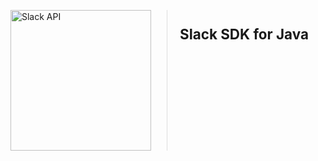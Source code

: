 <!-- Google Tag Manager -->
<script>(function(w,d,s,l,i){w[l]=w[l]||[];w[l].push({'gtm.start':
new Date().getTime(),event:'gtm.js'});var f=d.getElementsByTagName(s)[0],
j=d.createElement(s),dl=l!='dataLayer'?'&l='+l:'';j.async=true;j.src=
'https://www.googletagmanager.com/gtm.js?id='+i+dl;f.parentNode.insertBefore(j,f);
})(window,document,'script','dataLayer','GTM-KFZ5MK7');</script>
<!-- End Google Tag Manager -->
<!-- Google Tag Manager (noscript) -->
<noscript><iframe src="https://www.googletagmanager.com/ns.html?id=GTM-KFZ5MK7" height="0" width="0" style="display:none;visibility:hidden"></iframe></noscript>
<!-- End Google Tag Manager (noscript) -->

<a id="menu_toggle" class="no_transition show_on_mobile">
  <span class="menu_icon"></span>
  <span class="vert_divider"></span>
</a>
<a href="https://api.slack.com/" id="header_logo" class="api hide_on_mobile"
  style="float:left; display: inline-block;">
  <img alt="Slack API" src="https://a.slack-edge.com/3026cb/img/slack_api_logo_vogue.png"
    style="width: 225px; padding-right: 25px; border-right: 1px solid #DDD;" />
</a>
<span style="display: inline-block; padding-left: 20px; margin-top: 25px; font-weight: bold; font-size: 1.4rem;">
  Slack SDK for Java
</span>
